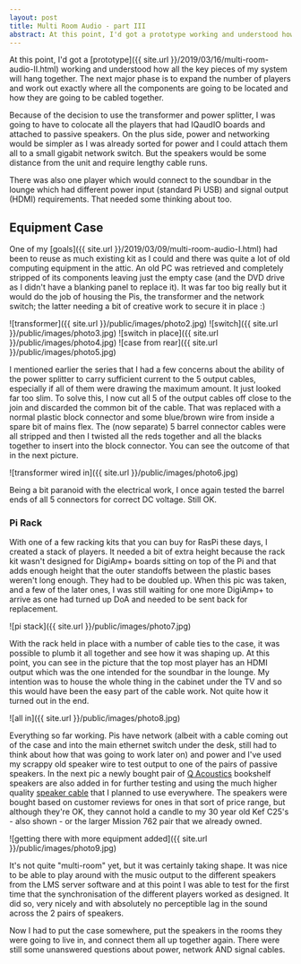 ```yaml
---
layout: post
title: Multi Room Audio - part III
abstract: At this point, I'd got a prototype working and understood how all the key pieces of my system will hang together. The next major phase is to expand the number of players and work out exactly where all the components are going to be located and how they are going to be cabled together.
---
```


At this point, I'd got a [prototype]({{ site.url }}/2019/03/16/multi-room-audio-II.html) working and understood how all the key pieces of my system will hang together. The next major phase is to expand the number of players and work out exactly where all the components are going to be located and how they are going to be cabled together.

Because of the decision to use the transformer and power splitter, I was going to have to colocate all the players that had IQaudIO boards and attached to passive speakers. On the plus side, power and networking would be simpler as I was already sorted for power and I could attach them all to a small gigabit network switch. But the speakers would be some distance from the unit and require lengthy cable runs.

There was also one player which would connect to the soundbar in the lounge which had different power input (standard Pi USB) and signal output (HDMI) requirements. That needed some thinking about too.

## Equipment Case

One of my [goals]({{ site.url }}/2019/03/09/multi-room-audio-I.html) had been to reuse as much existing kit as I could and there was quite a lot of old computing equipment in the attic. An old PC was retrieved and completely stripped of its components leaving just the empty case (and the DVD drive as I didn't have a blanking panel to replace it). It was far too big really but it would do the job of housing the Pis, the transformer and the network switch; the latter needing a bit of creative work to secure it in place :)

![transformer]({{ site.url }}/public/images/photo2.jpg) ![switch]({{ site.url }}/public/images/photo3.jpg) ![switch in place]({{ site.url }}/public/images/photo4.jpg) ![case from rear]({{ site.url }}/public/images/photo5.jpg)

I mentioned earlier the series that I had a few concerns about the ability of the power splitter to carry sufficient current to the 5 output cables, especially if all of them were drawing the maximum amount. It just looked far too slim. To solve this, I now cut all 5 of the output cables off close to the join and discarded the common bit of the cable. That was replaced with a normal plastic block connector and some blue/brown wire from inside a spare bit of mains flex. The (now separate) 5 barrel connector cables were all stripped and then I twisted all the reds together and all the blacks together to insert into the block connector. You can see the outcome of that in the next picture.

![transformer wired in]({{ site.url }}/public/images/photo6.jpg)

Being a bit paranoid with the electrical work, I once again tested the barrel ends of all 5 connectors for correct DC voltage. Still OK.

### Pi Rack

With one of a few racking kits that you can buy for RasPi these days, I created a stack of players. It needed a bit of extra height because the rack kit wasn't designed for DigiAmp+ boards sitting on top of the Pi and that adds enough height that the outer standoffs between the plastic bases weren't long enough. They had to be doubled up. When this pic was taken, and a few of the later ones, I was still waiting for one more DigiAmp+ to arrive as one had turned up DoA and needed to be sent back for replacement.

![pi stack]({{ site.url }}/public/images/photo7.jpg)

With the rack held in place with a number of cable ties to the case, it was possible to plumb it all together and see how it was shaping up. At this point, you can see in the picture that the top most player has an HDMI output which was the one intended for the soundbar in the lounge. My intention was to house the whole thing in the cabinet under the TV and so this would have been the easy part of the cable work. Not quite how it turned out in the end.

![all in]({{ site.url }}/public/images/photo8.jpg)

Everything so far working. Pis have network (albeit with a cable coming out of the case and into the main ethernet switch under the desk, still had to think about how that was going to work later on) and power and I've used my scrappy old speaker wire to test output to one of the pairs of passive speakers. In the next pic a newly bought pair of [Q Acoustics](https://www.amazon.co.uk/gp/product/B0063FT3WW) bookshelf speakers are also added in for further testing and using the much higher quality [speaker cable](https://www.amazon.co.uk/gp/product/B01LFA7MHM) that I planned to use everywhere. The speakers were bought based on customer reviews for ones in that sort of price range, but although they're OK, they cannot hold a candle to my 30 year old Kef C25's - also shown - or the larger Mission 762 pair that we already owned.

![getting there with more equipment added]({{ site.url }}/public/images/photo9.jpg)

It's not quite "multi-room" yet, but it was certainly taking shape. It was nice to be able to play around with the music output to the different speakers from the LMS server software and at this point I was able to test for the first time that the synchronisation of the different players worked as designed. It did so, very nicely and with absolutely no perceptible lag in the sound across the 2 pairs of speakers.

Now I had to put the case somewhere, put the speakers in the rooms they were going to live in, and connect them all up together again. There were still some unanswered questions about power, network AND signal cables.
